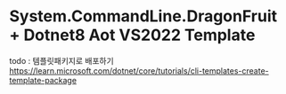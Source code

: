 # System.CommandLine.DragonFruit + Dotnet8 Aot VS2022 Template

todo : 템플릿패키지로 배포하기 https://learn.microsoft.com/dotnet/core/tutorials/cli-templates-create-template-package
